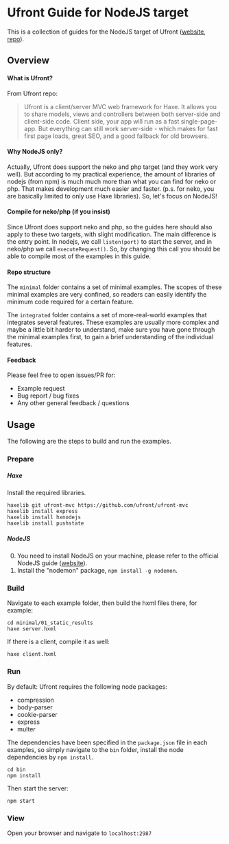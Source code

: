 # Ufront Guide for NodeJS target

This is a collection of guides for the NodeJS target of Ufront ([website](http://ufront.net), [repo](https://github.com/ufront)).

## Overview

#### What is Ufront?

From Ufront repo: 

> Ufront is a client/server MVC web framework for Haxe. It allows you to share models, views and controllers between both server-side and client-side code. Client side, your app will run as a fast single-page-app. But everything can still work server-side - which makes for fast first page loads, great SEO, and a good fallback for old browsers.

#### Why NodeJS only?

Actually, Ufront does support the neko and php target (and they work very well). 
But according to my practical experience, the amount of libraries of nodejs (from npm) is much much more than what you can find for neko or php. 
That makes development much easier and faster. (p.s. for neko, you are basically limited to only use Haxe libraries). So, let's focus on NodeJS!

#### Compile for neko/php (if you insist)

Since Ufront does support neko and php, so the guides here should also apply to these two targets, with slight modification. The main difference is the entry point. 
In nodejs, we call `listen(port)` to start the server, and in neko/php we call `executeRequest()`.
So, by changing this call you should be able to compile most of the examples in this guide.

#### Repo structure

The `minimal` folder contains a set of minimal examples. 
The scopes of these minimal examples are very confined, so readers can easily
identify the minimum code required for a certain feature.

The `integrated` folder contains a set of more-real-world examples that integrates 
several features. These examples are usually more complex and maybe a little bit 
harder to understand, make sure you have gone through the minimal examples first, 
to gain a brief understanding of the individual features.

#### Feedback

Please feel free to open issues/PR for:
- Example request
- Bug report / bug fixes
- Any other general feedback / questions


## Usage

The following are the steps to build and run the examples.

### Prepare

##### Haxe

Install the required libraries.

```
haxelib git ufront-mvc https://github.com/ufront/ufront-mvc
haxelib install express
haxelib install hxnodejs
haxelib install pushstate
```

##### NodeJS

0. You need to install NodeJS on your machine, please refer to the official NodeJS guide ([website](https://nodejs.org)).
0. Install the "nodemon" package, `npm install -g nodemon`.

### Build

Navigate to each example folder, then build the hxml files there, for example:

```
cd minimal/01_static_results
haxe server.hxml
```

If there is a client, compile it as well:
```
haxe client.hxml
```

### Run

By default: Ufront requires the following node packages:
- compression
- body-parser
- cookie-parser
- express
- multer

The dependencies have been specified in the `package.json` file in each examples, so simply navigate to the `bin` folder, install the node dependencies by `npm install`.

```
cd bin
npm install
```

Then start the server:

```
npm start
```

### View

Open your browser and navigate to `localhost:2987`